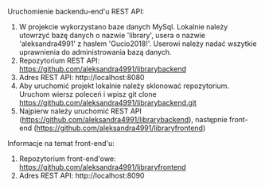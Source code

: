 Uruchomienie backendu-end'u REST API:

1. W projekcie wykorzystano baze danych MySql. Lokalnie należy utowrzyć bazę danych o nazwie 'library', usera o nazwie 'aleksandra4991' z hasłem 'Gucio2018!'. Userowi należy nadać wszytkie uprawnienia do administrowania bazą danych.
2. Repozytorium REST API: https://github.com/aleksandra4991/librarybackend
3. Adres REST API: http://localhost:8080
4. Aby uruchomić projekt lokalnie należy sklonować repozytorium. Uruchom wiersz poleceń i wpisz git clone https://github.com/aleksandra4991/librarybackend.git
5. Najpierw należy uruchomić REST API (https://github.com/aleksandra4991/librarybackend), następnie front-end (https://github.com/aleksandra4991/libraryfrontend)

Informacje na temat front-end'u:

1. Repozytorium front-end'owe: https://github.com/aleksandra4991/libraryfrontend
2. Adres REST API: http://localhost:8090
